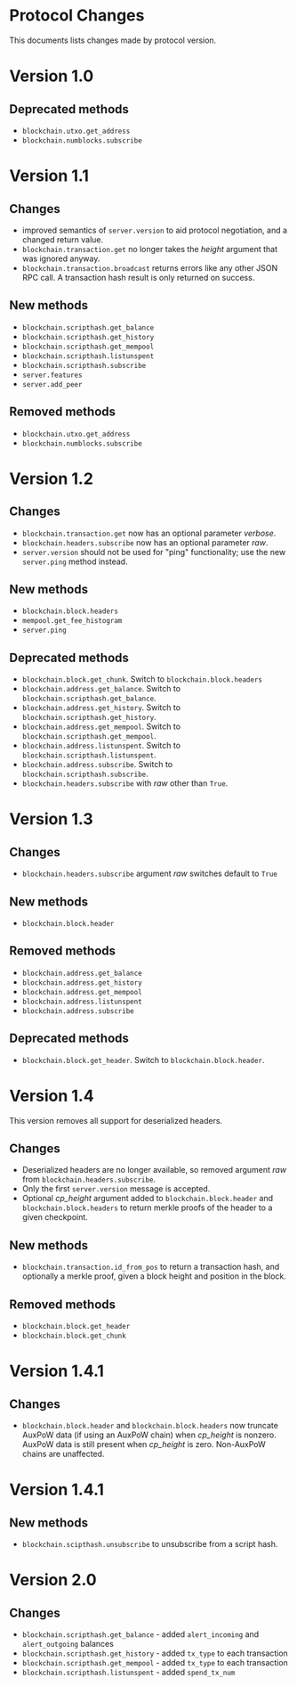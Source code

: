 Protocol Changes
================

This documents lists changes made by protocol version.

Version 1.0
===========

Deprecated methods
------------------

* `blockchain.utxo.get_address`
* `blockchain.numblocks.subscribe`

Version 1.1
===========

Changes
-------

* improved semantics of `server.version` to aid protocol
negotiation, and a changed return value.
* `blockchain.transaction.get` no longer takes the *height*
argument that was ignored anyway.
* `blockchain.transaction.broadcast` returns errors like any
other JSON RPC call.  A transaction hash result is only returned on
success.

New methods
-----------

* `blockchain.scripthash.get_balance`
* `blockchain.scripthash.get_history`
* `blockchain.scripthash.get_mempool`
* `blockchain.scripthash.listunspent`
* `blockchain.scripthash.subscribe`
* `server.features`
* `server.add_peer`

Removed methods
---------------

* `blockchain.utxo.get_address`
* `blockchain.numblocks.subscribe`

Version 1.2
===========

Changes
-------

* `blockchain.transaction.get` now has an optional parameter
*verbose*.
* `blockchain.headers.subscribe` now has an optional parameter
*raw*.
* `server.version` should not be used for "ping" functionality;
use the new `server.ping` method instead.

New methods
-----------

* `blockchain.block.headers`
* `mempool.get_fee_histogram`
* `server.ping`

Deprecated methods
------------------

* `blockchain.block.get_chunk`.  Switch to
`blockchain.block.headers`
* `blockchain.address.get_balance`.  Switch to
`blockchain.scripthash.get_balance`.
* `blockchain.address.get_history`.  Switch to
`blockchain.scripthash.get_history`.
* `blockchain.address.get_mempool`.  Switch to
`blockchain.scripthash.get_mempool`.
* `blockchain.address.listunspent`.  Switch to
`blockchain.scripthash.listunspent`.
* `blockchain.address.subscribe`.  Switch to
`blockchain.scripthash.subscribe`.
* `blockchain.headers.subscribe` with *raw* other than `True`.

Version 1.3
===========

Changes
-------

* `blockchain.headers.subscribe` argument *raw* switches default to
`True`

New methods
-----------

* `blockchain.block.header`

Removed methods
---------------

* `blockchain.address.get_balance`
* `blockchain.address.get_history`
* `blockchain.address.get_mempool`
* `blockchain.address.listunspent`
* `blockchain.address.subscribe`

Deprecated methods
------------------

* `blockchain.block.get_header`.  Switch to
`blockchain.block.header`.

Version 1.4
===========

This version removes all support for deserialized headers.

Changes
-------

* Deserialized headers are no longer available, so removed argument
*raw* from `blockchain.headers.subscribe`.
* Only the first `server.version` message is accepted.
* Optional *cp_height* argument added to
`blockchain.block.header` and `blockchain.block.headers`
to return merkle proofs of the header to a given checkpoint.

New methods
-----------

* `blockchain.transaction.id_from_pos` to return a transaction
hash, and optionally a merkle proof, given a block height and
position in the block.

Removed methods
---------------

* `blockchain.block.get_header`
* `blockchain.block.get_chunk`

Version 1.4.1
=============

Changes
-------

* `blockchain.block.header` and `blockchain.block.headers` now
truncate AuxPoW data (if using an AuxPoW chain) when *cp_height* is
nonzero.  AuxPoW data is still present when *cp_height* is zero.
Non-AuxPoW chains are unaffected.


Version 1.4.1
=============

New methods
-----------

* `blockchain.scipthash.unsubscribe` to unsubscribe from a script hash.


Version 2.0
=============

Changes
-------

* `blockchain.scripthash.get_balance` -
added `alert_incoming` and `alert_outgoing` balances
* `blockchain.scripthash.get_history` - added `tx_type` to each transaction
* `blockchain.scripthash.get_mempool` - added `tx_type` to each transaction
* `blockchain.scripthash.listunspent` - added `spend_tx_num`
